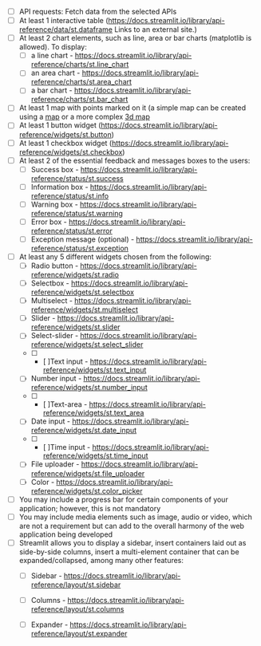 - [ ] API requests: Fetch data from the selected APIs
- [ ] At least 1 interactive table (https://docs.streamlit.io/library/api-reference/data/st.dataframe Links to an external site.)
- [ ] At least 2 chart elements,  such as line, area or bar charts (matplotlib is allowed). To display:
    - [ ] a line chart - https://docs.streamlit.io/library/api-reference/charts/st.line_chart 
    - [ ] an area chart - https://docs.streamlit.io/library/api-reference/charts/st.area_chart
    - [ ] a bar chart - https://docs.streamlit.io/library/api-reference/charts/st.bar_chart
- [ ] At least 1 map with points marked on it (a simple map can be created using a [map](https://docs.streamlit.io/library/api-reference/charts/st.map) or a more complex [3d map](https://docs.streamlit.io/library/api-reference/charts/st.pydeck_chart)
- [ ] At least 1 button widget (https://docs.streamlit.io/library/api-reference/widgets/st.button)
- [ ] At least 1 checkbox widget (https://docs.streamlit.io/library/api-reference/widgets/st.checkbox)
- [ ] At least 2 of the essential feedback and messages boxes to the users:
    - [ ] Success box - https://docs.streamlit.io/library/api-reference/status/st.success 
    - [ ] Information box - https://docs.streamlit.io/library/api-reference/status/st.info
    - [ ] Warning box - https://docs.streamlit.io/library/api-reference/status/st.warning
    - [ ] Error box - https://docs.streamlit.io/library/api-reference/status/st.error
    - [ ] Exception message (optional) - https://docs.streamlit.io/library/api-reference/status/st.exception
- [ ] At least any 5 different widgets chosen from the following:
    - [ ] Radio button - https://docs.streamlit.io/library/api-reference/widgets/st.radio 
    - [ ] Selectbox - https://docs.streamlit.io/library/api-reference/widgets/st.selectbox
    - [ ] Multiselect - https://docs.streamlit.io/library/api-reference/widgets/st.multiselect
    - [ ] Slider - https://docs.streamlit.io/library/api-reference/widgets/st.slider
    - [ ] Select-slider - https://docs.streamlit.io/library/api-reference/widgets/st.select_slider
    - [ ] - [ ]Text input - https://docs.streamlit.io/library/api-reference/widgets/st.text_input
    - [ ] Number input - https://docs.streamlit.io/library/api-reference/widgets/st.number_input
    - [ ] - [ ]Text-area - https://docs.streamlit.io/library/api-reference/widgets/st.text_area
    - [ ] Date input - https://docs.streamlit.io/library/api-reference/widgets/st.date_input
    - [ ] - [ ]Time input - https://docs.streamlit.io/library/api-reference/widgets/st.time_input
    - [ ] File uploader - https://docs.streamlit.io/library/api-reference/widgets/st.file_uploader
    - [ ] Color - https://docs.streamlit.io/library/api-reference/widgets/st.color_picker
- [ ] You may include a progress bar for certain components of your application; however, this is not mandatory
- [ ] You may include media elements such as image, audio or video, which are not a requirement but can add to the overall harmony of the web application being developed
- [ ] Streamlit allows you to display a sidebar, insert containers laid out as side-by-side columns, insert a multi-element container that can be expanded/collapsed, among many other features:
    - [ ] Sidebar - https://docs.streamlit.io/library/api-reference/layout/st.sidebar
    - [ ] Columns - https://docs.streamlit.io/library/api-reference/layout/st.columns 
    - [ ] Expander - https://docs.streamlit.io/library/api-reference/layout/st.expander 

